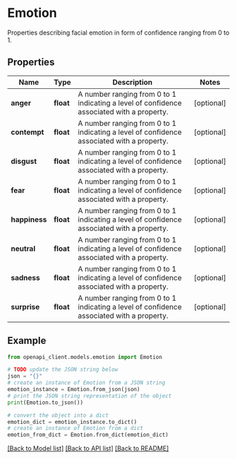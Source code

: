 # Emotion

Properties describing facial emotion in form of confidence ranging from 0 to 1.

## Properties

Name | Type | Description | Notes
------------ | ------------- | ------------- | -------------
**anger** | **float** | A number ranging from 0 to 1 indicating a level of confidence associated with a property. | [optional] 
**contempt** | **float** | A number ranging from 0 to 1 indicating a level of confidence associated with a property. | [optional] 
**disgust** | **float** | A number ranging from 0 to 1 indicating a level of confidence associated with a property. | [optional] 
**fear** | **float** | A number ranging from 0 to 1 indicating a level of confidence associated with a property. | [optional] 
**happiness** | **float** | A number ranging from 0 to 1 indicating a level of confidence associated with a property. | [optional] 
**neutral** | **float** | A number ranging from 0 to 1 indicating a level of confidence associated with a property. | [optional] 
**sadness** | **float** | A number ranging from 0 to 1 indicating a level of confidence associated with a property. | [optional] 
**surprise** | **float** | A number ranging from 0 to 1 indicating a level of confidence associated with a property. | [optional] 

## Example

```python
from openapi_client.models.emotion import Emotion

# TODO update the JSON string below
json = "{}"
# create an instance of Emotion from a JSON string
emotion_instance = Emotion.from_json(json)
# print the JSON string representation of the object
print(Emotion.to_json())

# convert the object into a dict
emotion_dict = emotion_instance.to_dict()
# create an instance of Emotion from a dict
emotion_from_dict = Emotion.from_dict(emotion_dict)
```
[[Back to Model list]](../README.md#documentation-for-models) [[Back to API list]](../README.md#documentation-for-api-endpoints) [[Back to README]](../README.md)



